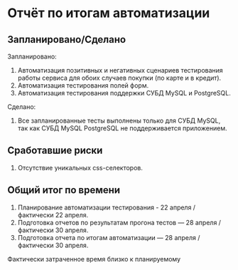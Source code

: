 # Отчёт по итогам автоматизации

## Запланировано/Сделано
Запланировано:
1. Автоматизация позитивных и негативных сценариев тестирования работы сервиса для обоих случаев покупки (по карте и в кредит).
1. Автоматизация тестирования полей форм.
1. Автоматизация тестирования поддержки СУБД MySQL и PostgreSQL.

Сделано:
1. Все запланированные тесты выполнены только для СУБД MySQL, так как СУБД MySQL PostgreSQL не поддерживается приложением.

## Сработавшие риски
1. Отсутствие уникальных css-селекторов.

## Общий итог по времени
1. Планирование автоматизации тестирования - 22 апреля / фактически 22 апреля.
1. Подготовка отчетов по результатам прогона тестов — 28 апреля / фактически 30 апреля.
1. Подготовка отчета по итогам автоматизации — 28 апреля / фактически 30 апреля.

Фактически затраченное время близко к планируемому
